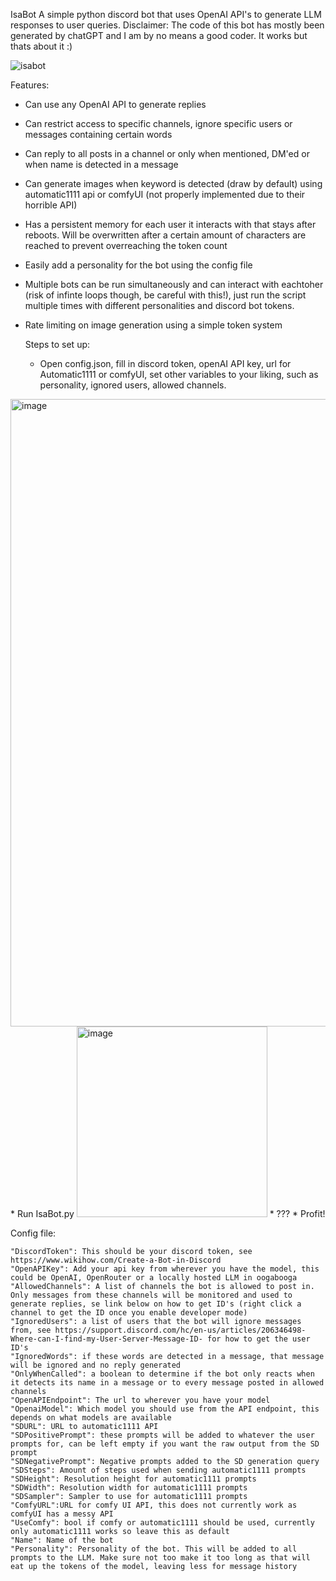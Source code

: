IsaBot
A simple python discord bot that uses OpenAI API's to generate LLM responses to user queries.
Disclaimer: The code of this bot has mostly been generated by chatGPT and I am by no means a good coder. It works but thats about it :)

![isabot](https://github.com/Raw-Darkness/IsaBot/assets/154023932/f5c4d753-59ef-46c8-bf02-7fd91fa53ddf)

Features:
* Can use any OpenAI API to generate replies
* Can restrict access to specific channels, ignore specific users or messages containing certain words
* Can reply to all posts in a channel or only when mentioned, DM'ed or when name is detected in a message
* Can generate images when keyword is detected (draw by default) using automatic1111 api or comfyUI (not properly implemented due to their horrible API)
* Has a persistent memory for each user it interacts with that stays after reboots. Will be overwritten after a certain amount of characters are reached to prevent overreaching the token count
* Easily add a personality for the bot using the config file
* Multiple bots can be run simultaneously and can interact with eachtoher (risk of infinte loops though, be careful with this!), just run the script multiple times with different personalities and discord bot tokens.
* Rate limiting on image generation using a simple token system

  Steps to set up:
  * Open config.json, fill in discord token, openAI API key, url for Automatic1111 or comfyUI, set other variables to your liking, such as personality, ignored users, allowed channels.
  
<img width="1004" alt="image" src="https://github.com/Raw-Darkness/IsaBot/assets/154023932/5f7f4f2a-cf66-429a-80e0-6581a8b90071">
  * Run IsaBot.py
  
<img width="305" alt="image" src="https://github.com/Raw-Darkness/IsaBot/assets/154023932/20a92be5-1f46-4553-8bb7-4b78b34a4e19">
  * ???
  * Profit!


Config file:

    "DiscordToken": This should be your discord token, see https://www.wikihow.com/Create-a-Bot-in-Discord
    "OpenAPIKey": Add your api key from wherever you have the model, this could be OpenAI, OpenRouter or a locally hosted LLM in oogabooga
    "AllowedChannels": A list of channels the bot is allowed to post in. Only messages from these channels will be monitored and used to generate replies, se link below on how to get ID's (right click a channel to get the ID once you enable developer mode)
    "IgnoredUsers": a list of users that the bot will ignore messages from, see https://support.discord.com/hc/en-us/articles/206346498-Where-can-I-find-my-User-Server-Message-ID- for how to get the user ID's
    "IgnoredWords": if these words are detected in a message, that message will be ignored and no reply generated
    "OnlyWhenCalled": a boolean to determine if the bot only reacts when it detects its name in a message or to every message posted in allowed channels
    "OpenAPIEndpoint": The url to wherever you have your model
    "OpenaiModel": Which model you should use from the API endpoint, this depends on what models are available
    "SDURL": URL to automatic1111 API
    "SDPositivePrompt": these prompts will be added to whatever the user prompts for, can be left empty if you want the raw output from the SD prompt
    "SDNegativePrompt": Negative prompts added to the SD generation query
    "SDSteps": Amount of steps used when sending automatic1111 prompts
    "SDHeight": Resolution height for automatic1111 prompts
    "SDWidth": Resolution width for automatic1111 prompts
    "SDSampler": Sampler to use for automatic1111 prompts
    "ComfyURL":URL for comfy UI API, this does not currently work as comfyUI has a messy API
    "UseComfy": bool if comfy or automatic1111 should be used, currently only automatic1111 works so leave this as default
    "Name": Name of the bot
    "Personality": Personality of the bot. This will be added to all prompts to the LLM. Make sure not too make it too long as that will eat up the tokens of the model, leaving less for message history
